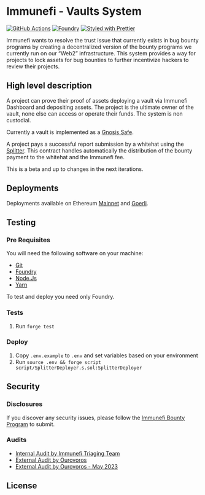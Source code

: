 # Immunefi - Vaults System

[![GitHub Actions][gha-badge]][gha] [![Foundry][foundry-badge]][foundry]
[![Styled with Prettier][prettier-badge]][prettier]

[gha]: https://github.com/immunefi-team/vaults/actions
[gha-badge]: https://github.com/immunefi-team/vaults/actions/workflows/ci.yml/badge.svg
[foundry]: https://getfoundry.sh/
[foundry-badge]: https://img.shields.io/badge/Built%20with-Foundry-FFDB1C.svg
[prettier]: https://prettier.io
[prettier-badge]: https://img.shields.io/badge/Code_Style-Prettier-ff69b4.svg

Immunefi wants to resolve the trust issue that currently exists in bug bounty programs by creating a decentralized
version of the bounty programs we currently run on our “Web2” infrastructure. This system provides a way for projects to
lock assets for bug bounties to further incentivize hackers to review their projects.

## High level description

A project can prove their proof of assets deploying a vault via Immunefi Dashboard and depositing assets. The project is
the ultimate owner of the vault, none else can access or operate their funds. The system is non custodial.

Currently a vault is implemented as a [Gnosis Safe](https://github.com/safe-global/safe-contracts).

A project pays a successful report submission by a whitehat using the [Splitter](./src/Splitter.sol). This contract
handles automatically the distribution of the bounty payment to the whitehat and the Immunefi fee.

This is a beta and up to changes in the next iterations.

## Deployments

Deployments available on Ethereum [Mainnet](https://etherscan.io/address/0x03fd3d61423e6d46dcc3917862fbc57653dc3eb0) and
[Goerli](https://goerli.etherscan.io/address/0xD701a744543E649d2035176651F20b3d65F5E213).

## Testing

### Pre Requisites

You will need the following software on your machine:

- [Git](https://git-scm.com/downloads)
- [Foundry](https://github.com/foundry-rs/foundry)
- [Node.Js](https://nodejs.org/en/download/)
- [Yarn](https://yarnpkg.com/)

To test and deploy you need only Foundry.

### Tests

1. Run `forge test`

### Deploy

1. Copy `.env.example` to `.env` and set variables based on your environment
2. Run `source .env && forge script script/SplitterDeployer.s.sol:SplitterDeployer`

## Security

### Disclosures

If you discover any security issues, please follow the [Immunefi Bounty Program](https://immunefi.com/bounty/immunefi/)
to submit.

### Audits

- [Internal Audit by Immunefi Triaging Team](./audits/2023-02-03%20-%20Immunefi%20-%20Internal%20Audit%20of%20the%20Vaults%20system.pdf)
- [External Audit by Ourovoros](./audits/2023-02-13%20-%20Ourovoros%20Audit.md)
- [External Audit by Ourovoros - May 2023](./audits/2023-05-02%20-%20Ourovouros%20Audit.pdf)

## License
